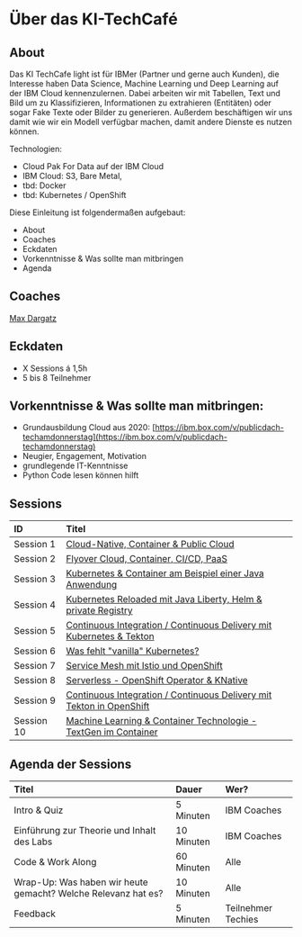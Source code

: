# Über das KI-TechCafé

## About

Das KI TechCafe light ist für IBMer \(Partner und gerne auch Kunden\), die Interesse haben Data Science, Machine Learning und Deep Learning auf der IBM Cloud kennenzulernen. Dabei arbeiten wir mit Tabellen, Text und Bild um zu Klassifizieren, Informationen zu extrahieren \(Entitäten\) oder sogar Fake Texte oder Bilder zu generieren. Außerdem beschäftigen wir uns damit wie wir ein Modell verfügbar machen, damit andere Dienste es nutzen können.

Technologien:

* Cloud Pak For Data auf der IBM Cloud
* IBM Cloud: S3, Bare Metal, 
* tbd: Docker 
* tbd: Kubernetes / OpenShift

Diese Einleitung ist folgendermaßen aufgebaut:

* About
* Coaches
* Eckdaten
* Vorkenntnisse & Was sollte man mitbringen
* Agenda

## Coaches

[Max Dargatz](https://www.linkedin.com/in/max-dargatz-04851239/)

## **Eckdaten**

* X Sessions á 1,5h
* 5 bis 8 Teilnehmer

## **Vorkenntnisse & Was sollte man mitbringen:**

* Grundausbildung Cloud aus 2020: [https://ibm.box.com/v/publicdach-techamdonnerstag](https://ibm.box.com/v/publicdach-techamdonnerstag)
* Neugier, Engagement, Motivation
* grundlegende IT-Kenntnisse
* Python Code lesen können hilft

## Sessions

| ID | Titel |
| :--- | :--- |
| Session 1 | [Cloud-Native, Container & Public Cloud]() |
| Session 2 | [Flyover Cloud, Container, CI/CD, PaaS]() |
| Session 3 | [Kubernetes & Container am Beispiel einer Java Anwendung]() |
| Session 4 | [Kubernetes Reloaded mit Java Liberty, Helm & private Registry]() |
| Session 5 | [Continuous Integration / Continuous Delivery mit Kubernetes & Tekton]() |
| Session 6 | [Was fehlt "vanilla" Kubernetes?]() |
| Session 7 | [Service Mesh mit Istio und OpenShift]() |
| Session 8 | [Serverless - OpenShift Operator & KNative]() |
| Session 9 | [Continuous Integration / Continuous Delivery mit Tekton in OpenShift]() |
| Session 10 | [Machine Learning & Container Technologie - TextGen im Container]() |

## Agenda der Sessions

| Titel | Dauer | Wer? |
| :--- | :--- | :--- |
| Intro & Quiz | 5 Minuten | IBM Coaches |
| Einführung zur Theorie und Inhalt des Labs | 10 Minuten | IBM Coaches |
| Code & Work Along | 60 Minuten | Alle |
| Wrap-Up: Was haben wir heute gemacht? Welche Relevanz hat es? | 10 Minuten | Alle |
| Feedback | 5 Minuten | Teilnehmer Techies |

